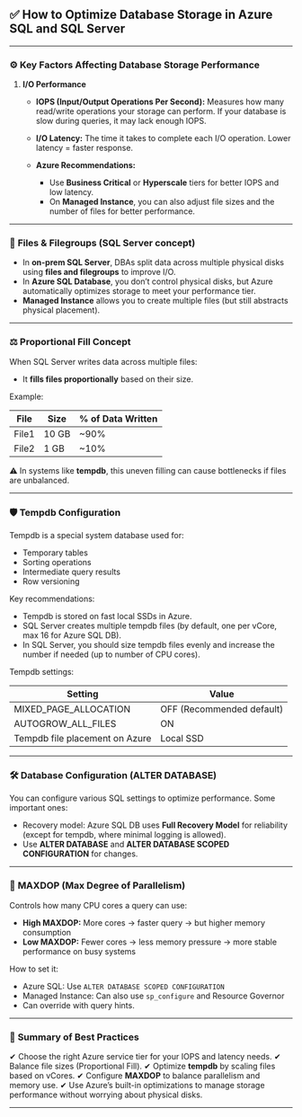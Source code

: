 ## ✅ **How to Optimize Database Storage in Azure SQL and SQL Server**

---

### ⚙️ **Key Factors Affecting Database Storage Performance**

1. **I/O Performance**

   - **IOPS (Input/Output Operations Per Second):**
     Measures how many read/write operations your storage can perform. If your database is slow during queries, it may lack enough IOPS.
   - **I/O Latency:**
     The time it takes to complete each I/O operation. Lower latency = faster response.
   - **Azure Recommendations:**

     - Use **Business Critical** or **Hyperscale** tiers for better IOPS and low latency.
     - On **Managed Instance**, you can also adjust file sizes and the number of files for better performance.

---

### 📂 **Files & Filegroups (SQL Server concept)**

- In **on-prem SQL Server**, DBAs split data across multiple physical disks using **files and filegroups** to improve I/O.
- In **Azure SQL Database**, you don’t control physical disks, but Azure automatically optimizes storage to meet your performance tier.
- **Managed Instance** allows you to create multiple files (but still abstracts physical placement).

---

### ⚖️ **Proportional Fill Concept**

When SQL Server writes data across multiple files:

- It **fills files proportionally** based on their size.

Example:

| File  | Size  | % of Data Written |
| ----- | ----- | ----------------- |
| File1 | 10 GB | \~90%             |
| File2 | 1 GB  | \~10%             |

⚠️ In systems like **tempdb**, this uneven filling can cause bottlenecks if files are unbalanced.

---

### 🛡️ **Tempdb Configuration**

Tempdb is a special system database used for:

- Temporary tables
- Sorting operations
- Intermediate query results
- Row versioning

Key recommendations:

- Tempdb is stored on fast local SSDs in Azure.
- SQL Server creates multiple tempdb files (by default, one per vCore, max 16 for Azure SQL DB).
- In SQL Server, you should size tempdb files evenly and increase the number if needed (up to number of CPU cores).

Tempdb settings:

| Setting                        | Value                     |
| ------------------------------ | ------------------------- |
| MIXED_PAGE_ALLOCATION          | OFF (Recommended default) |
| AUTOGROW_ALL_FILES             | ON                        |
| Tempdb file placement on Azure | Local SSD                 |

---

### 🛠️ **Database Configuration (ALTER DATABASE)**

You can configure various SQL settings to optimize performance. Some important ones:

- Recovery model: Azure SQL DB uses **Full Recovery Model** for reliability (except for tempdb, where minimal logging is allowed).
- Use **ALTER DATABASE** and **ALTER DATABASE SCOPED CONFIGURATION** for changes.

---

### 🧠 **MAXDOP (Max Degree of Parallelism)**

Controls how many CPU cores a query can use:

- **High MAXDOP:** More cores → faster query → but higher memory consumption
- **Low MAXDOP:** Fewer cores → less memory pressure → more stable performance on busy systems

How to set it:

- Azure SQL: Use `ALTER DATABASE SCOPED CONFIGURATION`
- Managed Instance: Can also use `sp_configure` and Resource Governor
- Can override with query hints.

---

### 🔑 **Summary of Best Practices**

✔ Choose the right Azure service tier for your IOPS and latency needs.
✔ Balance file sizes (Proportional Fill).
✔ Optimize **tempdb** by scaling files based on vCores.
✔ Configure **MAXDOP** to balance parallelism and memory use.
✔ Use Azure’s built-in optimizations to manage storage performance without worrying about physical disks.

---
